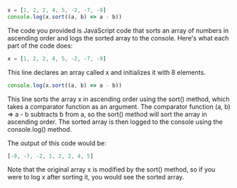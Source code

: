 
```javascript
x = [1, 2, 2, 4, 5, -2, -7, -9]
console.log(x.sort((a, b) => a - b))
```
The code you provided is JavaScript code that sorts an array of numbers in ascending order and logs the sorted array to the console. Here's what each part of the code does:
```javascript
x = [1, 2, 2, 4, 5, -2, -7, -9]
```

This line declares an array called x and initializes it with 8 elements.

```javascript
console.log(x.sort((a, b) => a - b))
```
This line sorts the array x in ascending order using the sort() method, which takes a comparator function as an argument. The comparator function (a, b) => a - b subtracts b from a, so the sort() method will sort the array in ascending order. The sorted array is then logged to the console using the console.log() method.

The output of this code would be:

```javascript
[-9, -7, -2, 1, 2, 2, 4, 5]
```

Note that the original array x is modified by the sort() method, so if you were to log x after sorting it, you would see the sorted array.

